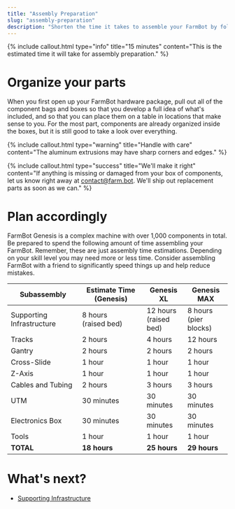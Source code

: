 ```yaml
---
title: "Assembly Preparation"
slug: "assembly-preparation"
description: "Shorten the time it takes to assemble your FarmBot by following these preliminary steps"
---
```



{%
include callout.html
type="info"
title="15 minutes"
content="This is the estimated time it will take for assembly preparation."
%}



# Organize your parts

When you first open up your FarmBot hardware package, pull out all of the component bags and boxes so that you develop a full idea of what's included, and so that you can place them on a table in locations that make sense to you. For the most part, components are already organized inside the boxes, but it is still good to take a look over everything.

{%
include callout.html
type="warning"
title="Handle with care"
content="The aluminum extrusions may have sharp corners and edges."
%}



{%
include callout.html
type="success"
title="We'll make it right"
content="If anything is missing or damaged from your box of components, let us know right away at [contact@farm.bot](mailto:contact@farm.bot). We'll ship out replacement parts as soon as we can."
%}



# Plan accordingly

FarmBot Genesis is a complex machine with over 1,000 components in total. Be prepared to spend the following amount of time assembling your FarmBot. Remember, these are just assembly time estimations. Depending on your skill level you may need more or less time. Consider assembling FarmBot with a friend to significantly speed things up and help reduce mistakes.

|Subassembly                   |Estimate Time (Genesis)       |Genesis XL                    |Genesis MAX                   |
|------------------------------|------------------------------|------------------------------|------------------------------|
|Supporting Infrastructure     |8 hours<br>(raised bed)       |12 hours<br>(raised bed)      |8 hours<br>(pier blocks)
|Tracks                        |2 hours                       |4 hours                       |12 hours
|Gantry                        |2 hours                       |2 hours                       |2 hours
|Cross-Slide                   |1 hour                        |1 hour                        |1 hour
|Z-Axis                        |1 hour                        |1 hour                        |1 hour
|Cables and Tubing             |2 hours                       |3 hours                       |3 hours
|UTM                           |30 minutes                    |30 minutes                    |30 minutes
|Electronics Box               |30 minutes                    |30 minutes                    |30 minutes
|Tools                         |1 hour                        |1 hour                        |1 hour
|**TOTAL**                     |**18 hours**                  |**25 hours**                  |**29 hours**


# What's next?

 * [Supporting Infrastructure](../supporting-infrastructure.md)
